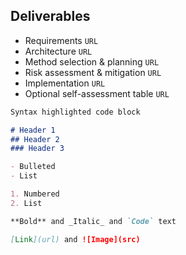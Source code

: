## Deliverables
- Requirements
`URL`
- Architecture
`URL`
- Method selection & planning
`URL`
- Risk assessment & mitigation
`URL`
- Implementation
`URL`
- Optional self-assessment table
`URL`


```markdown
Syntax highlighted code block

# Header 1
## Header 2
### Header 3

- Bulleted
- List

1. Numbered
2. List

**Bold** and _Italic_ and `Code` text

[Link](url) and ![Image](src)
```


